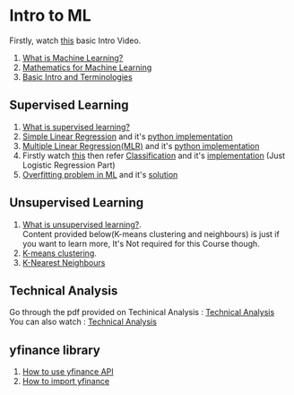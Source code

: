 # Intro to ML

Firstly, watch [this](https://www.youtube.com/watch?v=-DEL6SVRPw0) basic Intro Video.
1. [What is Machine Learning?](https://www.edureka.co/blog/what-is-machine-learning/)
2. [Mathematics for Machine Learning](https://www.edureka.co/blog/mathematics-for-machine-learning/)
3. [Basic Intro and Terminologies](https://www.edureka.co/blog/introduction-to-machine-learning/)

## Supervised Learning
1. [What is supervised learning?](https://www.edureka.co/blog/supervised-learning/)
2. [Simple Linear Regression](https://www.analyticsvidhya.com/blog/2021/10/everything-you-need-to-know-about-linear-regression/) and it's [python implementation](https://edureka.co/blog/linear-regression-for-machine-learning/#example)
3. [Multiple Linear Regression(MLR)](https://www.analyticsvidhya.com/blog/2021/05/multiple-linear-regression-using-python-and-scikit-learn/) and it's [python implementation](https://www.kaggle.com/code/emineyetm/multiple-linear-regression-in-python)
4. Firstly watch [this](https://www.youtube.com/watch?v=yIYKR4sgzI8) then refer [Classification](https://www.edureka.co/blog/classification-algorithms/) and it's [implementation](https://www.edureka.co/blog/classification-in-machine-learning/) (Just Logistic Regression Part)
6. [Overfitting problem in ML](https://www.edureka.co/blog/overfitting-in-machine-learning/) and it's [solution](https://www.edureka.co/blog/regularization-in-machine-learning/)

## Unsupervised Learning
1. [What is unsupervised learning?](https://www.edureka.co/blog/unsupervised-learning/).  
Content provided below(K-means clustering and neighbours) is just if you want to learn more, It's Not required for this Course though.
2. [K-means clustering](https://www.edureka.co/blog/k-means-clustering-algorithm/).
3. [K-Nearest Neighbours](https://www.edureka.co/blog/k-nearest-neighbors-algorithm/)

## Technical Analysis
Go through the pdf provided on Techinical Analysis : [Technical Analysis](https://github.com/aaditsule/Stock-Price-Prediction-Using-LSTM/blob/main/Week%202%20Resources/Technical%20Analysis.pdf) <br>
You can also watch : [Technical Analysis](https://youtube.com/playlist?list=PLX2SHiKfualH_xMbGM-3zWC47s9gUjGR_&si=wKQKby2gv55NyU2W)

## yfinance library 
1. [How to use yfinance API](https://www.geeksforgeeks.org/how-to-use-yfinance-api-with-python/) <br>
2. [How to import yfinance](https://www.geeksforgeeks.org/how-to-import-yfinance-as-yf-in-python/)
